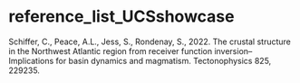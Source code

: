 # reference_list_UCSshowcase

 Schiffer, C., Peace, A.L., Jess, S., Rondenay, S., 2022. The crustal structure in the
 Northwest Atlantic region from receiver function inversion–Implications for
 basin dynamics and magmatism. Tectonophysics 825, 229235.
